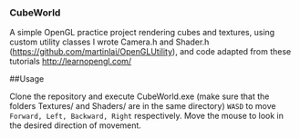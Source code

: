 ### CubeWorld

A simple OpenGL practice project rendering cubes and textures, using custom utility classes I wrote
Camera.h and Shader.h (https://github.com/martinlai/OpenGLUtility), and code adapted from these tutorials
http://learnopengl.com/


##Usage

Clone the repository and execute CubeWorld.exe (make sure that the folders Textures/ and Shaders/ are in the same directory)
`WASD` to move `Forward, Left, Backward, Right` respectively. Move the mouse to look in the desired direction of movement.
